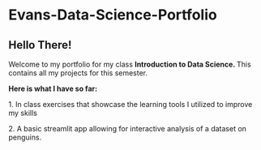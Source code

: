 # Evans-Data-Science-Portfolio
<h2> Hello There! </h2>
Welcome to my portfolio for my class <b> Introduction to Data Science. </b> This contains all my projects for this semester.
<p>
<b> Here is what I have so far: </b>
 <p></p>
 1. In class exercises that showcase the learning tools I utilized to improve my skills
 <p></p>
 2. A basic streamlit app allowing for interactive analysis of a dataset on penguins. 
</p>
